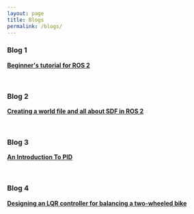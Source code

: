 ```yaml
---
layout: page
title: Blogs
permalink: /blogs/
---
```


### Blog 1 

<a href="/Blogs/Beginner's_tutorial_for_ROS2.html" target="_blank"> <b> Beginner's tutorial for ROS 2 </b> </a> 

<br>

### Blog 2

<a href="/Blogs/Creating_a_world_file_and_all_about_SDF_in_ROS 2.html" target="_blank"> <b> Creating a world file and all about SDF in ROS 2 </b> </a> 

<br>

### Blog 3

<a href="/Blogs/An_Introduction_To_PID.html" target="_blank"> <b> An Introduction To PID </b> </a> 

<br>

### Blog 4 

<a href="/Blogs/LQR.pdf" target="_blank"> <b> Designing an LQR controller for balancing a two-wheeled bike </b> </a>
